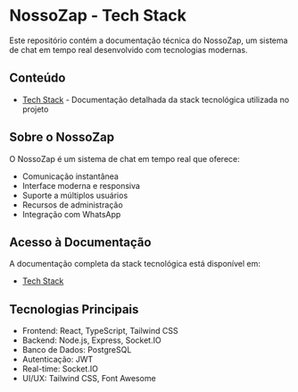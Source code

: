 # NossoZap - Tech Stack

Este repositório contém a documentação técnica do NossoZap, um sistema de chat em tempo real desenvolvido com tecnologias modernas.

## Conteúdo

- [Tech Stack](public/tech-stack.html) - Documentação detalhada da stack tecnológica utilizada no projeto

## Sobre o NossoZap

O NossoZap é um sistema de chat em tempo real que oferece:

- Comunicação instantânea
- Interface moderna e responsiva
- Suporte a múltiplos usuários
- Recursos de administração
- Integração com WhatsApp

## Acesso à Documentação

A documentação completa da stack tecnológica está disponível em:
- [Tech Stack](public/tech-stack.html)

## Tecnologias Principais

- Frontend: React, TypeScript, Tailwind CSS
- Backend: Node.js, Express, Socket.IO
- Banco de Dados: PostgreSQL
- Autenticação: JWT
- Real-time: Socket.IO
- UI/UX: Tailwind CSS, Font Awesome 